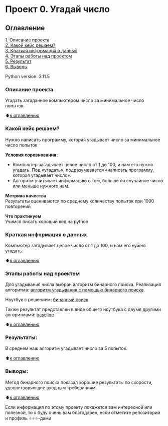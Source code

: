 # Проект 0. Угадай число

## Оглавление  
[1. Описание проекта](.README.md#Описание-проекта)  
[2. Какой кейс решаем?](.README.md#Какой-кейс-решаем)  
[3. Краткая информация о данных](.README.md#Краткая-информация-о-данных)  
[4. Этапы работы над проектом](.README.md#Этапы-работы-над-проектом)  
[5. Результат](.README.md#Результат)    
[6. Выводы](.README.md#Выводы) 

Python version: 3.11.5

### Описание проекта    
Угадать загаданное компьютером число за минимальное число попыток.

:arrow_up:[к оглавлению](README.md#Оглавление)


### Какой кейс решаем?    
Нужно написать программу, которая угадывает число за минимальное число попыток

**Условия соревнования:**  
- Компьютер загадывает целое число от 1 до 100, и нам его нужно угадать. Под «угадать», подразумевается «написать программу, которая угадывает число».
- Алгоритм учитывает информацию о том, больше ли случайное число или меньше нужного нам.

**Метрика качества**     
Результаты оцениваются по среднему количеству попыток при 1000 повторений

**Что практикуем**     
Учимся писать хороший код на python


### Краткая информация о данных
Компьютер загадывает целое число от 1 до 100, и нам его нужно угадать.

:arrow_up:[к оглавлению](README.md#Оглавление)


### Этапы работы над проектом  
Для угадывания числа выбран алгоритм бинарного поиска.
Реализация алгоритма: [алгоритм угадывания с помощью бинарного поиска](https://github.com/eisakhanov/sf_ds_module3_hw/tree/master/guess-number-task/game_v3.py).

Ноутбук с решением: [бинарный поиск](https://github.com/eisakhanov/sf_ds_module3_hw/tree/master/guess-number-task/game.ipynb)

Также результат представлен в виде общего ноутбука с двумя другими алгоритмами: [baseline](https://github.com/eisakhanov/sf_ds_module3_hw/tree/master/guess-number-task/baseline.ipynb)

:arrow_up:[к оглавлению](README.md#Оглавление)


### Результаты:  
В среднем наш алгоритм угадывает число за 5 попыток.

:arrow_up:[к оглавлению](README.md#Оглавление)


### Выводы:  
Метод бинарного поиска показал хорошие результаты по скорости, удовлетворяющие входным требованиям.

:arrow_up:[к оглавлению](README.md#Оглавление)


Если информация по этому проекту покажется вам интересной или полезной, то я буду очень вам благодарен, если отметите репозиторий и профиль ⭐️⭐️⭐️-дами